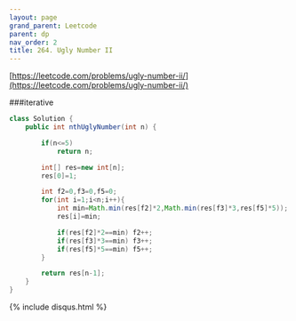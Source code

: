 ```yaml
---
layout: page 
grand_parent: Leetcode 
parent: dp 
nav_order: 2 
title: 264. Ugly Number II
---
```


[https://leetcode.com/problems/ugly-number-ii/](https://leetcode.com/problems/ugly-number-ii/)


###iterative

```java
class Solution {
    public int nthUglyNumber(int n) {

        if(n<=5)
            return n;

        int[] res=new int[n];
        res[0]=1;

        int f2=0,f3=0,f5=0;
        for(int i=1;i<n;i++){
            int min=Math.min(res[f2]*2,Math.min(res[f3]*3,res[f5]*5));
            res[i]=min;

            if(res[f2]*2==min) f2++;
            if(res[f3]*3==min) f3++;
            if(res[f5]*5==min) f5++;
        }

        return res[n-1];
    }
}
```

{% include disqus.html %}

